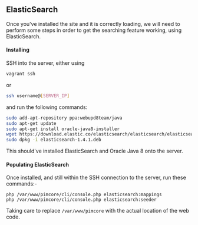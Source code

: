 ## ElasticSearch

Once you've installed the site and it is correctly loading, we will need to perform some steps in order to get the searching feature working, using ElasticSearch.

#### Installing

SSH into the server, either using 

```bash
vagrant ssh
```

or

```bash
ssh username@[SERVER_IP]
```

and run the following commands:

```bash
sudo add-apt-repository ppa:webupd8team/java
sudo apt-get update
sudo apt-get install oracle-java8-installer
wget https://download.elastic.co/elasticsearch/elasticsearch/elasticsearch-1.4.1.deb
sudo dpkg -i elasticsearch-1.4.1.deb
```

This should've installed ElasticSearch and Oracle Java 8 onto the server.

#### Populating ElasticSearch

Once installed, and still within the SSH connection to the server, run these commands:-

```
php /var/www/pimcore/cli/console.php elasticsearch:mappings
php /var/www/pimcore/cli/console.php elasticsearch:seeder
```

Taking care to replace `/var/www/pimcore` with the actual location of the web code.